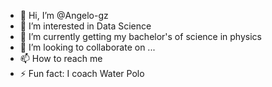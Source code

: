 - 👋 Hi, I’m @Angelo-gz
- 👀 I’m interested in Data Science
- 🌱 I’m currently getting my bachelor's of science in physics
- 💞️ I’m looking to collaborate on ...
- 📫 How to reach me 
- ⚡ Fun fact: I coach Water Polo

<!---
Angelo-gz/Angelo-gz is a ✨ special ✨ repository because its `README.md` (this file) appears on your GitHub profile.
You can click the Preview link to take a look at your changes.
--->
